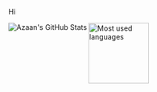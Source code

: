 <p>Hi</p>
<img align="left" alt="Azaan's GitHub Stats" src="https://github-readme-stats.vercel.app/api?username=AzaanRais&show_icons=true&hide_border=true&theme=radical" />
<img height="120px" align="left" alt="Most used languages" src="https://github-readme-stats.vercel.app/api/top-langs/?username=AzaanRais&hide_border=true&exclude_repo=KNN-Image  Classification&show_icons=truelayout=compact&langs_count=8&theme=radical"/>
